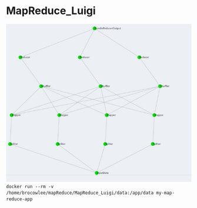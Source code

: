 # MapReduce_Luigi
![image of the pipelines](f60b1cab-f45e-4fe6-8f19-a34e0511f735.jpg)
```docker run --rm -v /home/brocowlee/mapReduce/MapReduce_Luigi/data:/app/data my-map-reduce-app```

